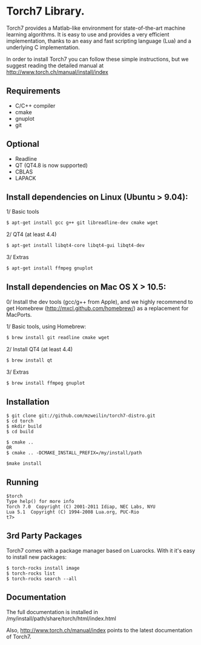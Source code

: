 Torch7 Library.
===============

Torch7 provides a Matlab-like environment for state-of-the-art machine
learning algorithms. It is easy to use and provides a very efficient
implementation, thanks to an easy and fast scripting language (Lua) and a
underlying C implementation.

In order to install Torch7 you can follow these simple instructions, but 
we suggest reading the detailed manual at http://www.torch.ch/manual/install/index

Requirements
------------

* C/C++ compiler
* cmake
* gnuplot
* git

Optional
--------

* Readline
* QT (QT4.8 is now supported)
* CBLAS
* LAPACK

## Install dependencies on Linux (Ubuntu > 9.04):

1/ Basic tools

``` sh
$ apt-get install gcc g++ git libreadline-dev cmake wget
```

2/ QT4 (at least 4.4)

``` sh
$ apt-get install libqt4-core libqt4-gui libqt4-dev
```

3/ Extras

``` sh
$ apt-get install ffmpeg gnuplot
```

## Install dependencies on Mac OS X > 10.5:

0/ Install the dev tools (gcc/g++ from Apple),
   and we highly recommend to get Homebrew
   (http://mxcl.github.com/homebrew/) as a replacement
   for MacPorts.

1/ Basic tools, using Homebrew:

``` sh
$ brew install git readline cmake wget
```

2/ Install QT4 (at least 4.4)

``` sh
$ brew install qt
```

3/ Extras

``` sh
$ brew install ffmpeg gnuplot
```

Installation
------------

    $ git clone git://github.com/mzweilin/torch7-distro.git
    $ cd torch
    $ mkdir build
    $ cd build

    $ cmake .. 
    OR
    $ cmake .. -DCMAKE_INSTALL_PREFIX=/my/install/path

    $make install

Running
-------

    $torch
    Type help() for more info
    Torch 7.0  Copyright (C) 2001-2011 Idiap, NEC Labs, NYU
    Lua 5.1  Copyright (C) 1994-2008 Lua.org, PUC-Rio
    t7> 

3rd Party Packages
------------------

Torch7 comes with a package manager based on Luarocks. With it it's easy to 
install new packages:

    $ torch-rocks install image
    $ torch-rocks list
    $ torch-rocks search --all

Documentation
-------------

The full documentation is installed in /my/install/path/share/torch/html/index.html

Also, http://www.torch.ch/manual/index points to the latest documentation of Torch7.

